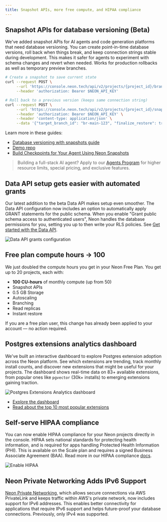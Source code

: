 ```yaml
---
title: Snapshot APIs, more free compute, and HIPAA compliance
---
```


## Snapshot APIs for database versioning (Beta)

We've added snapshot APIs for AI agents and code generation platforms that need database versioning. You can create point-in-time database versions, roll back when things break, and keep connection strings stable during development. This makes it safer for agents to experiment with schema changes and revert when needed. Works for production rollbacks as well as temporary preview branches.

```bash shouldWrap
# Create a snapshot to save current state
curl --request POST \
     --url 'https://console.neon.tech/api/v2/projects/{project_id}/branches/{branch_id}/snapshot?name=version-session-1&expires_at=2025-08-13T00:00:00Z' \
     --header 'authorization: Bearer $NEON_API_KEY'

# Roll back to a previous version (keeps same connection string)
curl --request POST \
     --url 'https://console.neon.tech/api/v2/projects/{project_id}/snapshots/{snapshot_id}/restore' \
     --header 'authorization: Bearer $NEON_API_KEY' \
     --header 'content-type: application/json' \
     --data '{"target_branch_id": "br-main-123", "finalize_restore": true}'
```

Learn more in these guides:

- [Database versioning with snapshots guide](https://neon.com/docs/ai/ai-database-versioning)
- [Demo repo](https://github.com/neondatabase-labs/snapshots-as-checkpoints-demo)
- [Build Checkpoints for Your Agent Using Neon Snapshots](https://neon.com/blog/checkpoints-for-agents-with-neon-snapshots)

> Building a full-stack AI agent? Apply to our [Agents Program](https://neon.com/agents) for higher resource limits, special pricing, and exclusive features.

## Data API setup gets easier with automated grants

Our latest addition to the beta Data API makes setup even smoother. The Data API configuration now includes an option to automatically apply GRANT statements for the public schema. When you enable "Grant public schema access to authenticated users", Neon handles the database permissions for you, setting you up to then write your RLS policies. See [Get started with the Data API](/docs/data-api/get-started).

![Data API grants configuration](/docs/changelog/data_api_grants_config.png)

## Free plan compute hours → 100

We just doubled the compute hours you get in your Neon Free Plan. You get up to 20 projects, each with:

- **100 CU-hours** of monthly compute (up from 50)
- Snapshot APIs
- 0.5 GB Storage
- Autoscaling
- Branching
- Read replicas
- Instant restore

If you are a free plan user, this change has already been applied to your account — no action required.

## Postgres extensions analytics dashboard

We've built an interactive dashboard to explore Postgres extension adoption across the Neon platform. See which extensions are trending, track monthly install counts, and discover new extensions that might be useful for your projects. The dashboard shows real-time data on 83+ available extensions, from popular ones like `pgvector` (30k+ installs) to emerging extensions gaining traction.

![Postgres Extensions Analytics dashboard](/docs/changelog/extensions-dashboard.png)

- [Explore the dashboard](https://v0-neon-postgres-extensions.vercel.app/)
- [Read about the top 10 most popular extensions](https://neon.com/blog/ten-most-popular-postgres-extensions)

## Self-serve HIPAA compliance

You can now enable HIPAA compliance for your Neon projects directly in the console. HIPAA sets national standards for protecting health information, and is required for apps handling Protected Health Information (PHI). This is available on the Scale plan and requires a signed Business Associate Agreement (BAA). Read more in our HIPAA compliance [docs](https://neon.com/docs/security/hipaa).

![Enable HIPAA](/docs/changelog/enable_hipaa.png)

## Neon Private Networking Adds IPv6 Support

[Neon Private Networking](https://neon.com/docs/guides/neon-private-networking), which allows secure connections via AWS PrivateLink and keeps traffic within AWS's private network, now includes support for IPv6 addresses. This enables better connectivity for applications that require IPv6 support and helps future-proof your database connections. Previously, only IPv4 was supported.
